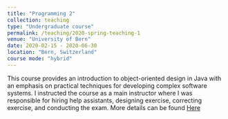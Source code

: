 ```yaml
---
title: "Programming 2"
collection: teaching
type: "Undergraduate course"
permalink: /teaching/2020-spring-teaching-1
venue: "University of Bern"
date: 2020-02-15 - 2020-06-30
location: "Bern, Switzerland"
course mode: "hybrid"
---
```


This course provides an introduction to object-oriented design in Java with an emphasis on practical techniques for developing complex software systems.
I instructed the course as a main instructor where I was responsible for hiring help assistants, designing exercise, correcting exercise, and conducting the exam.
More details can be found [Here](http://scg.unibe.ch/teaching/p2)
